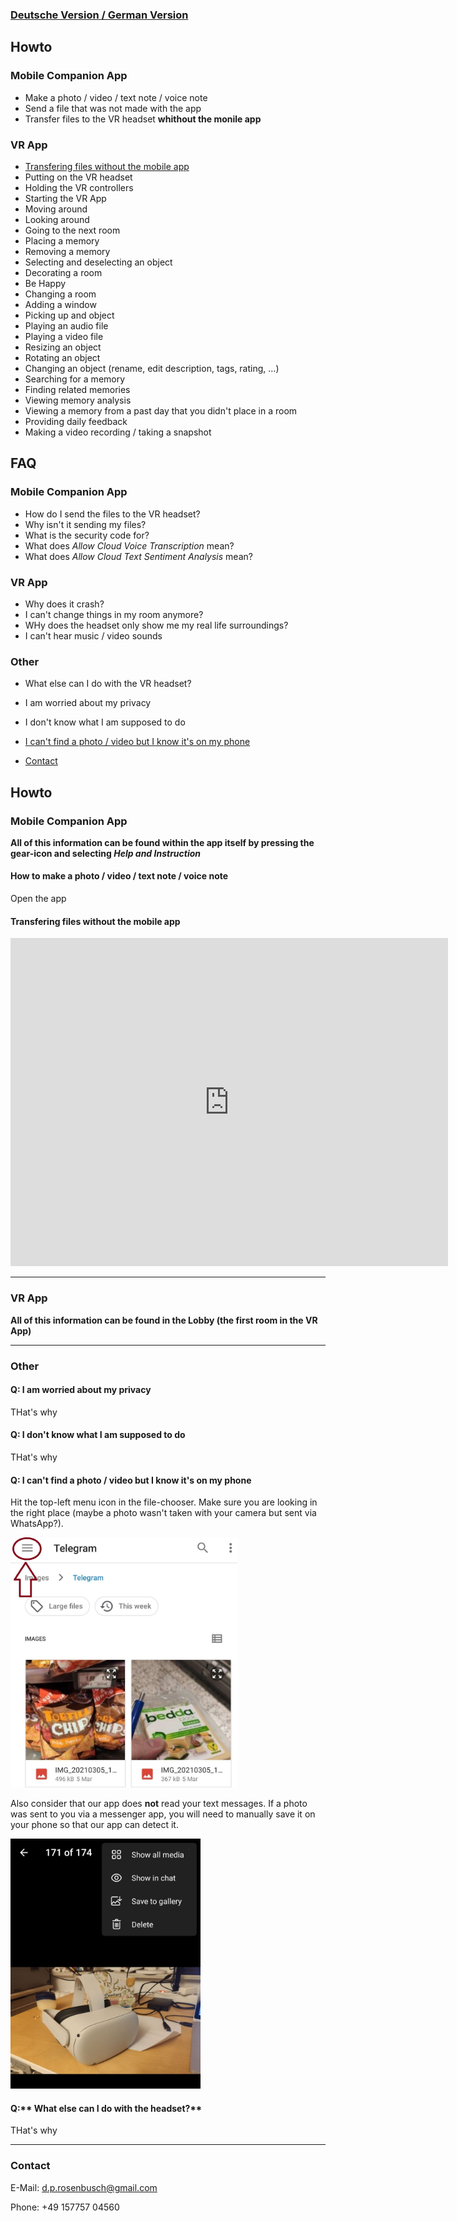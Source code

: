 ### [Deutsche Version / German Version](https://github.com/TheRDavid/Memory-Mansion-VR-Landing-Site/edit/gh-pages/index-de.md)

## Howto

### Mobile Companion App
  - Make a photo / video / text note / voice note
  - Send a file that was not made with the app
  - Transfer files to the VR headset **whithout the monile app**
  
### VR App
  - [Transfering files without the mobile app](#transfering-files-without-the-mobile-app)
  - Putting on the VR headset
  - Holding the VR controllers
  - Starting the VR App
  - Moving around
  - Looking around
  - Going to the next room
  - Placing a memory
  - Removing a memory
  - Selecting and deselecting an object
  - Decorating a room
  - Be Happy
  - Changing a room
  - Adding a window
  - Picking up and object
  - Playing an audio file
  - Playing a video file
  - Resizing an object
  - Rotating an object
  - Changing an object (rename, edit description, tags, rating, ...)
  - Searching for a memory
  - Finding related memories
  - Viewing memory analysis
  - Viewing a memory from a past day that you didn't place in a room
  - Providing daily feedback
  - Making a video recording / taking a snapshot

## FAQ

### Mobile Companion App
  - How do I send the files to the VR headset?
  - Why isn't it sending my files?
  - What is the security code for?
  - What does _Allow Cloud Voice Transcription_ mean?
  - What does _Allow Cloud Text Sentiment Analysis_ mean?
  
### VR App
  - Why does it crash?
  - I can't change things in my room anymore?
  - WHy does the headset only show me my real life surroundings?
  - I can't hear music / video sounds
  
### Other
  - What else can I do with the VR headset?
  - I am worried about my privacy
  - I don't know what I am supposed to do
  - [I can't find a photo / video but I know it's on my phone](#q-i-cant-find-a-photo--video-but-i-know-its-on-my-phone)
 
- [Contact](#contact) 

## Howto

### Mobile Companion App
**All of this information can be found within the app itself by pressing the gear-icon and selecting _Help and Instruction_**

#### **How to make a photo / video / text note / voice note**
Open the app

#### **Transfering files without the mobile app**
<iframe width="700" height="525" src="https://www.youtube.com/embed/WqHPqB0UyTY?controls=0" frameborder="0" allow="clipboard-write; encrypted-media; gyroscope; picture-in-picture" allowfullscreen></iframe>

__________________________
### VR App
**All of this information can be found in the Lobby (the first room in the VR App)**
__________________________
### Other
#### **Q: I am worried about my privacy**
THat's why

#### **Q: I don't know what I am supposed to do**
THat's why

#### **Q: I can't find a photo / video but I know it's on my phone**
Hit the top-left menu icon in the file-chooser. Make sure you are looking in the right place (maybe a photo wasn't taken with your camera but sent via WhatsApp?).

<img src="img/filechooser_menu.jpg" height="400px">

Also consider that our app does **not** read your text messages. If a photo was sent to you via a messenger app, you will need to manually save it on your phone so that our app can detect it.

<img src="img/save_to_gallery.jpg" height="400px">


#### Q:** What else can I do with the headset?**
THat's why
__________________________

### Contact
E-Mail: d.p.rosenbusch@gmail.com

Phone: +49 157757 04560
